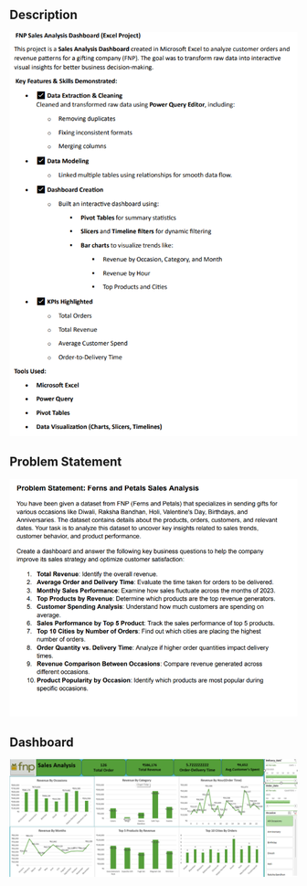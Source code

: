 ## Description
![image alt](https://github.com/ganeshdhusia/Excel_1_FNB/blob/62b36e30e2c97d92413af3d8720a7bd597f26bc9/diescription%20.png)
## Problem Statement
![image alt](https://github.com/ganeshdhusia/Excel_1_FNB/blob/8a3412a3d98b6a05a95941dfe379151f734e135a/fnp.png)
## Dashboard
![image alt](https://github.com/ganeshdhusia/Excel_1_FNB/blob/5ddc1868b5b8264a58aecc92232d3aa3e78b73d6/Screenshot%202025-07-15%20171805.png)
